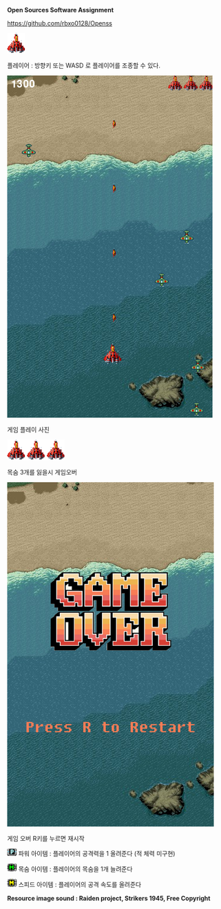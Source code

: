 
**Open Sources Software Assignment**

https://github.com/rbxo0128/Openss


![player](./resources/image/plane1.png)


플레이어 : 방향키 또는 WASD 로 플레이어를 조종할 수 있다.


![playing](./resources/image/main.png)


게임 플레이 사진


![lufe](./resources/image/life.png)


목숨 3개를 잃을시 게임오버


![gameover](./resources/image/gameover.png)


게임 오버 R키를 누르면 재시작

![pitem](./resources/image/power_item.png) 파워 아이템 : 플레이어의 공격력을 1 올려준다 (적 체력 미구현)


![litem](./resources/image/life_item.png) 목숨 아이템 : 플레이어의 목숨을 1개 늘려준다


![sitem](./resources/image/speed_item.png) 스피드 아이템 : 플레이어의 공격 속도를 올려준다




**Resource image sound : Raiden project, Strikers 1945, Free Copyright**

